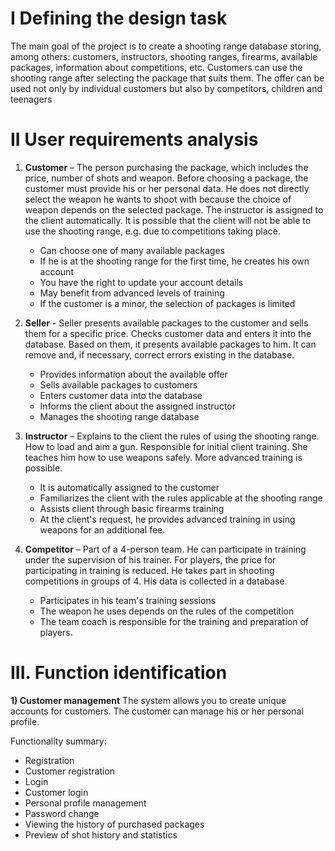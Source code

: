 # I Defining the design task

The main goal of the project is to create a shooting range database storing, among others: customers,
instructors, shooting ranges, firearms, available packages, information about competitions, etc. 
Customers can use the shooting range after selecting the package that suits them. 
The offer can be used not only by individual customers but also by competitors, children and teenagers

# II User requirements analysis

1) **Customer** – The person purchasing the package, which includes the price, number of shots and weapon.
Before choosing a package, the customer must provide his or her personal data.
He does not directly select the weapon he wants to shoot with because the choice of weapon depends on the selected package.
The instructor is assigned to the client automatically. It is possible that the client will not be able to use the shooting range, e.g. due to competitions taking place.

   * Can choose one of many available packages
   * If he is at the shooting range for the first time, he creates his own account
   * You have the right to update your account details
   * May benefit from advanced levels of training
   * If the customer is a minor, the selection of packages is limited

3) **Seller** - Seller presents available packages to the customer and sells them for a specific price.
Checks customer data and enters it into the database. Based on them, it presents available packages to him.
It can remove and, if necessary, correct errors existing in the database.

   * Provides information about the available offer
   * Sells available packages to customers
   * Enters customer data into the database
   * Informs the client about the assigned instructor
   * Manages the shooting range database

3) **Instructor** – Explains to the client the rules of using the shooting range. How to load and aim a gun.
Responsible for initial client training. She teaches him how to use weapons safely. More advanced training is possible.

   * It is automatically assigned to the customer
   * Familiarizes the client with the rules applicable at the shooting range
   * Assists client through basic firearms training
   * At the client's request, he provides advanced training in using weapons for an additional fee.

4) **Competitor** – Part of a 4-person team. He can participate in training under the supervision of his trainer. 
For players, the price for participating in training is reduced. 
He takes part in shooting competitions in groups of 4. His data is collected in a database.

   * Participates in his team's training sessions
   * The weapon he uses depends on the rules of the competition
   * The team coach is responsible for the training and preparation of players.


# III. Function identification

**1) Customer management**
      The system allows you to create unique accounts for customers.
      The customer can manage his or her personal profile.

Functionality summary:
    
   * Registration 
   * Customer registration
   * Login
   * Customer login
   * Personal profile management
   * Password change
   * Viewing the history of purchased packages
   * Preview of shot history and statistics
